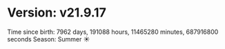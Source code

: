 # Version: v21.9.17
Time since birth: 7962 days, 191088 hours, 11465280 minutes, 687916800 seconds
Season: Summer ☀️

